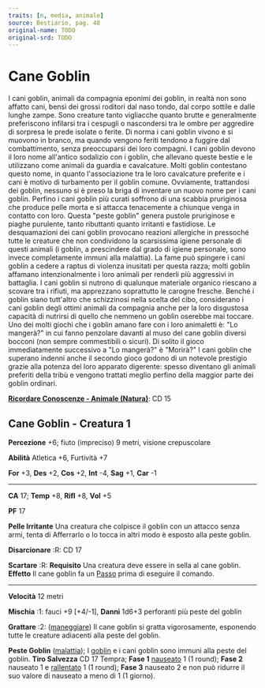 ```yaml
---
traits: [n, media, animale]
source: Bestiario, pag. 48
original-name: TODO
original-srd: TODO
---
```


# Cane Goblin

I cani goblin, animali da compagnia eponimi dei goblin, in realtà non sono
affatto cani, bensì dei grossi roditori dal naso tondo, dal corpo sottile e
dalle lunghe zampe. Sono creature tanto vigliacche quanto brutte e generalmente
preferiscono infilarsi tra i cespugli o nascondersi tra le ombre per aggredire
di sorpresa le prede isolate o ferite. Di norma i cani goblin vivono e si
muovono in branco, ma quando vengono feriti tendono a fuggire dal combattimento,
senza preoccuparsi dei loro compagni. I cani goblin devono il loro nome
all'antico sodalizio con i goblin, che allevano queste bestie e le utilizzano
come animali da guardia e cavalcature. Molti goblin contestano questo nome, in
quanto l'associazione tra le loro cavalcature preferite e i cani è motivo di
turbamento per il goblin comune. Ovviamente, trattandosi dei goblin, nessuno si
è preso la briga di inventare un nuovo nome per i cani goblin. Perfino i cani
goblin più curati soffrono di una scabbia pruriginosa che produce pelle morta e
si attacca tenacemente a chiunque venga in contatto con loro. Questa "peste
goblin" genera pustole pruriginose e piaghe purulente, tanto ributtanti quanto
irritanti e fastidiose. Le desquamazioni dei cani goblin provocano reazioni
allergiche in pressoché tutte le creature che non condividono la scarsissima
igiene personale di questi animali (i goblin, a prescindere dal grado di igiene
personale, sono invece completamente immuni alla malattia). La fame può spingere
i cani goblin a cedere a raptus di violenza inusitati per questa razza; molti
goblin affamano intenzionalmente i loro animali per renderli più aggressivi in
battaglia. I cani goblin si nutrono di qualunque materiale organico riescano a
scovare tra i rifiuti, ma apprezzano soprattutto le carogne fresche. Benché i
goblin siano tutt'altro che schizzinosi nella scelta del cibo, considerano i
cani goblin degli ottimi animali da compagnia anche per la loro disgustosa
capacità di nutrirsi di quello che nemmeno un goblin oserebbe mai toccare. Uno
dei molti giochi che i goblin amano fare con i loro animaletti è: "Lo mangerà?"
in cui fanno penzolare davanti al muso del cane goblin diversi bocconi (non
sempre commestibili o sicuri). Di solito il gioco immediatamente successivo a
"Lo mangerà?" è "Morirà?" I cani goblin che superano indenni anche il secondo
gioco godono di un notevole prestigio grazie alla potenza del loro apparato
digerente: spesso diventano gli animali preferiti della tribù e vengono trattati
meglio perfino della maggior parte dei goblin ordinari.

**[Ricordare Conoscenze - Animale (Natura)](/azioni/abilita/ricordare-conoscenze)**:
CD 15

## Cane Goblin - Creatura 1

**Percezione** +6; fiuto (impreciso) 9 metri, visione crepuscolare

**Abilità** Atletica +6, Furtività +7

**For** +3, **Des** +2, **Cos** +2, **Int** -4, **Sag** +1, **Car** -1

---

**CA** 17; **Temp** +8, **Rifl** +8, **Vol** +5

**PF** 17

**Pelle Irritante** Una creatura che colpisce il goblin con un attacco senza
armi, tenta di Afferrarlo o lo tocca in altri modo è esposto alla peste goblin.

**Disarcionare** :R: CD 17

**Scartare** :R: **Requisito** Una creatura deve essere in sella al cane goblin.
**Effetto** Il cane goblin fa un [Passo](/azioni/base/passo) prima di eseguire
il comando.

---

**Velocità** 12 metri

**Mischia** :1: fauci +9 \[+4/-1], **Danni** 1d6+3 perforanti più peste del
goblin

**Grattare** :2: ([maneggiare](/tratti/maneggiare)) Il cane goblin si gratta
vigorosamente, esponendo tutte le creature adiacenti alla peste del goblin.

**Peste Goblin** ([malattia](/tratti/malattia)); I [goblin](/tratti/goblin) e i
cani goblin sono immuni alla peste del goblin. **Tiro Salvezza** CD 17 Tempra;
**Fase 1** [nauseato](/condizioni/nauseato) 1 (1 round); **Fase 2** nauseato 1 e
[rallentato](/condizioni/rallentato) 1 (1 round); **Fase 3** nauseato 2 e non
può ridurre il suo valore di nauseato a meno di 1 (1 giorno).

